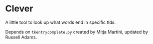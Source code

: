 # Clever 
A little tool to look up what words end in specific tlds. 

Depends on `tkentrycomplete.py` created by Mitja Martini, updated by Russell Adams.
